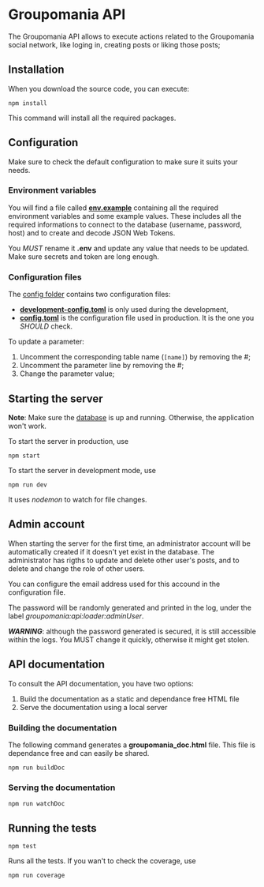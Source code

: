 # Groupomania API

The Groupomania API allows to execute actions related to the Groupomania social network, like loging in, creating posts or liking those posts;

## Installation

When you download the source code, you can execute:

```
npm install
```

This command will install all the required packages.

## Configuration

Make sure to check the default configuration to make sure it suits your needs.

### Environment variables

You will find a file called **[env.example](env.example)** containing all the required environment variables and some example values. These includes all the required informations to connect to the database (username, password, host) and to create and decode JSON Web Tokens.

You _MUST_ rename it **.env** and update any value that needs to be updated. Make sure secrets and token are long enough.

### Configuration files

The [config folder](./config) contains two configuration files:

-   **[development-config.toml](./config/development-config.toml)** is only used during the development,
-   **[config.toml](./config/config.toml)** is the configuration file used in production. It is the one you _SHOULD_ check.

To update a parameter:

1. Uncomment the corresponding table name (`[name]`) by removing the #;
2. Uncomment the parameter line by removing the #;
3. Change the parameter value;

## Starting the server

**Note**: Make sure the [database](../database/README.md) is up and running. Otherwise, the application won't work.

To start the server in production, use

```
npm start
```

To start the server in development mode, use

```
npm run dev
```

It uses _nodemon_ to watch for file changes.

## Admin account

When starting the server for the first time, an administrator account will be automatically created if it doesn't yet exist in the database. The administrator has rigths to update and delete other user's posts, and to delete and change the role of other users.

You can configure the email address used for this accound in the configuration file.

The password will be randomly generated and printed in the log, under the label _groupomania:api:loader:adminUser_.

**_WARNING_**: although the password generated is secured, it is still accessible within the logs. You MUST change it quickly, otherwise it might get stolen.

## API documentation

To consult the API documentation, you have two options:

1. Build the documentation as a static and dependance free HTML file
2. Serve the documentation using a local server

### Building the documentation

The following command generates a **groupomania_doc.html** file. This file is dependance free and can easily be shared.

```
npm run buildDoc
```

### Serving the documentation

```
npm run watchDoc
```

## Running the tests

```
npm test
```

Runs all the tests. If you wan't to check the coverage, use

```
npm run coverage
```
